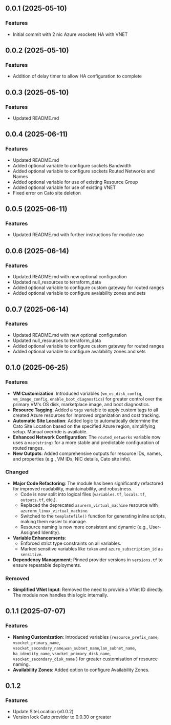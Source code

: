 ## 0.0.1 (2025-05-10)

### Features
- Initial commit with 2 nic Azure vsockets HA with VNET

## 0.0.2 (2025-05-10)

### Features
- Addition of delay timer to allow HA configuration to complete

## 0.0.3 (2025-05-10)

### Features
- Updated README.md

## 0.0.4 (2025-06-11)

### Features
- Updated README.md
- Added optional variable to configure sockets Bandwidth
- Added optional variable to configure sockets Routed Networks and Names
- Added optional variable for use of existing Resource Group
- Added optional variable for use of existing VNET
- Fixed error on Cato site deletion

## 0.0.5 (2025-06-11)

### Features
- Updated README.md with further instructions for module use

## 0.0.6 (2025-06-14)

### Features
- Updated README.md with new optional configuration
- Updated null_resources to terraform_data
- Added optional variable to configure custom gateway for routed ranges
- Added optional variable to configure avalability zones and sets

## 0.0.7 (2025-06-14)

### Features
- Updated README.md with new optional configuration
- Updated null_resources to terraform_data
- Added optional variable to configure custom gateway for routed ranges
- Added optional variable to configure avalability zones and sets

## 0.1.0 (2025-06-25)

### Features
- **VM Customization**: Introduced variables (`vm_os_disk_config`, `vm_image_config`, `enable_boot_diagnostics`) for greater control over the primary VM's OS disk, marketplace image, and boot diagnostics.
- **Resource Tagging**: Added a `tags` variable to apply custom tags to all created Azure resources for improved organization and cost tracking.
- **Automatic Site Location**: Added logic to automatically determine the Cato Site Location based on the specified Azure region, simplifying setup. Manual override is available.
- **Enhanced Network Configuration**: The `routed_networks` variable now uses a `map(string)` for a more stable and predictable configuration of routed ranges.
- **New Outputs**: Added comprehensive outputs for resource IDs, names, and properties (e.g., VM IDs, NIC details, Cato site info).

### Changed
- **Major Code Refactoring**: The module has been significantly refactored for improved readability, maintainability, and robustness.
  - Code is now split into logical files (`variables.tf`, `locals.tf`, `outputs.tf`, etc.).
  - Replaced the deprecated `azurerm_virtual_machine` resource with `azurerm_linux_virtual_machine`.
  - Switched to the `templatefile()` function for generating inline scripts, making them easier to manage.
  - Resource naming is now more consistent and dynamic (e.g., User-Assigned Identity).
- **Variable Enhancements**:
  - Enforced strict type constraints on all variables.
  - Marked sensitive variables like `token` and `azure_subscription_id` as `sensitive`.
- **Dependency Management**: Pinned provider versions in `versions.tf` to ensure repeatable deployments.

### Removed
- **Simplified VNet Input**: Removed the need to provide a VNet ID directly. The module now handles this logic internally.

## 0.1.1 (2025-07-07)

### Features
- **Naming Customization**: Introduced variables (`resource_prefix_name`, `vsocket_primary_name`, `vsocket_secondary_name`,`wan_subnet_name`,`lan_subnet_name`, `ha_identity_name`, `vsocket_primary_disk_name`, `vsocket_secondary_disk_name` ) for greater customisation of resource naming.
- **Availability Zones**: Added option to configure Availability Zones.

## 0.1.2 

### Features 
 - Update SiteLocation (v0.0.2)
 - Version lock Cato provider to 0.0.30 or greater